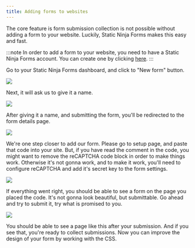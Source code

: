 ```yaml
---
title: Adding forms to websites
---
```


The core feature is form submission collection is not possible without adding a form to your website. Luckily, Static Ninja Forms makes this easy and fast.

:::note
In order to add a form to your website, you need to have a Static Ninja Forms account. You can create one by clicking [here](https://staticninja.com/forms/register).
:::

Go to your Static Ninja Forms dashboard, and click to "New form" button.

![](/images/new-form.png)

Next, it will ask us to give it a name.

![](/images/new-form-page.png)

After giving it a name, and submitting the form, you'll be redirected to the form details page.

![](/images/form-details-page.png)

We're one step closer to add our form. Please go to setup page, and paste that code into your site. But, if you have read the comment in the code, you might want to remove the reCAPTCHA code block in order to make things work. Otherwise it's not gonna work, and to make it work, you'll need to configure reCAPTCHA and add it's secret key to the form settings.

![](/images/form-code.png)

If everything went right, you should be able to see a form on the page you placed the code. It's not gonna look beautiful, but submittable. Go ahead and try to submit it, try what is promised to you.

![](/images/form-submitted-result.png)

You should be able to see a page like this after your submission. And if you see that, you're ready to collect submissions. Now you can improve the design of your form by working with the CSS.
